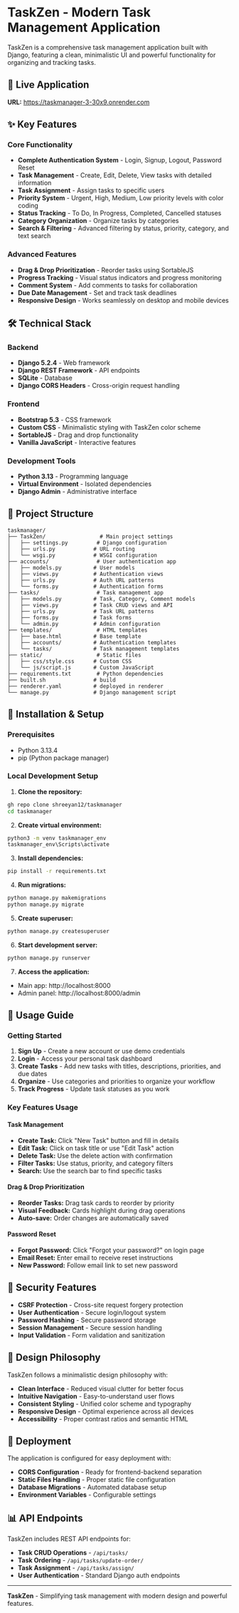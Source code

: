 # TaskZen - Modern Task Management Application

TaskZen is a comprehensive task management application built with Django, featuring a clean, minimalistic UI and powerful functionality for organizing and tracking tasks.

## 🚀 Live Application
**URL:** https://taskmanager-3-30x9.onrender.com

## ✨ Key Features

### Core Functionality
- **Complete Authentication System** - Login, Signup, Logout, Password Reset
- **Task Management** - Create, Edit, Delete, View tasks with detailed information
- **Task Assignment** - Assign tasks to specific users
- **Priority System** - Urgent, High, Medium, Low priority levels with color coding
- **Status Tracking** - To Do, In Progress, Completed, Cancelled statuses
- **Category Organization** - Organize tasks by categories
- **Search & Filtering** - Advanced filtering by status, priority, category, and text search

### Advanced Features
- **Drag & Drop Prioritization** - Reorder tasks using SortableJS
- **Progress Tracking** - Visual status indicators and progress monitoring
- **Comment System** - Add comments to tasks for collaboration
- **Due Date Management** - Set and track task deadlines
- **Responsive Design** - Works seamlessly on desktop and mobile devices

## 🛠️ Technical Stack

### Backend
- **Django 5.2.4** - Web framework
- **Django REST Framework** - API endpoints
- **SQLite** - Database
- **Django CORS Headers** - Cross-origin request handling

### Frontend
- **Bootstrap 5.3** - CSS framework
- **Custom CSS** - Minimalistic styling with TaskZen color scheme
- **SortableJS** - Drag and drop functionality
- **Vanilla JavaScript** - Interactive features

### Development Tools
- **Python 3.13** - Programming language
- **Virtual Environment** - Isolated dependencies
- **Django Admin** - Administrative interface

## 📁 Project Structure

```
taskmanager/
├── TaskZen/                 # Main project settings
│   ├── settings.py         # Django configuration
│   ├── urls.py            # URL routing
│   └── wsgi.py            # WSGI configuration
├── accounts/               # User authentication app
│   ├── models.py          # User models
│   ├── views.py           # Authentication views
│   ├── urls.py            # Auth URL patterns
│   └── forms.py           # Authentication forms
├── tasks/                  # Task management app
│   ├── models.py          # Task, Category, Comment models
│   ├── views.py           # Task CRUD views and API
│   ├── urls.py            # Task URL patterns
│   ├── forms.py           # Task forms
│   └── admin.py           # Admin configuration
├── templates/              # HTML templates
│   ├── base.html          # Base template
│   ├── accounts/          # Authentication templates
│   └── tasks/             # Task management templates
├── static/                 # Static files
│   ├── css/style.css      # Custom CSS
│   └── js/script.js       # Custom JavaScript
├── requirements.txt        # Python dependencies
├── built.sh               # build 
├── renderer.yaml          # deployed in renderer
└── manage.py              # Django management script
```

## 🔧 Installation & Setup

### Prerequisites
- Python 3.13.4
- pip (Python package manager)

### Local Development Setup

1. **Clone the repository:**
```bash
gh repo clone shreeyan12/taskmanager
cd taskmanager
```

2. **Create virtual environment:**
```bash
python3 -m venv taskmanager_env
taskmanager_env\Scripts\activate
```

3. **Install dependencies:**
```bash
pip install -r requirements.txt
```

4. **Run migrations:**
```bash
python manage.py makemigrations
python manage.py migrate
```

5. **Create superuser:**
```bash
python manage.py createsuperuser
```

6. **Start development server:**
```bash
python manage.py runserver
```

7. **Access the application:**
- Main app: http://localhost:8000
- Admin panel: http://localhost:8000/admin

## 📱 Usage Guide

### Getting Started
1. **Sign Up** - Create a new account or use demo credentials
2. **Login** - Access your personal task dashboard
3. **Create Tasks** - Add new tasks with titles, descriptions, priorities, and due dates
4. **Organize** - Use categories and priorities to organize your workflow
5. **Track Progress** - Update task statuses as you work

### Key Features Usage

#### Task Management
- **Create Task:** Click "New Task" button and fill in details
- **Edit Task:** Click on task title or use "Edit Task" action
- **Delete Task:** Use the delete action with confirmation
- **Filter Tasks:** Use status, priority, and category filters
- **Search:** Use the search bar to find specific tasks

#### Drag & Drop Prioritization
- **Reorder Tasks:** Drag task cards to reorder by priority
- **Visual Feedback:** Cards highlight during drag operations
- **Auto-save:** Order changes are automatically saved

#### Password Reset
- **Forgot Password:** Click "Forgot your password?" on login page
- **Email Reset:** Enter email to receive reset instructions
- **New Password:** Follow email link to set new password

## 🔐 Security Features

- **CSRF Protection** - Cross-site request forgery protection
- **User Authentication** - Secure login/logout system
- **Password Hashing** - Secure password storage
- **Session Management** - Secure session handling
- **Input Validation** - Form validation and sanitization

## 🎨 Design Philosophy

TaskZen follows a minimalistic design philosophy with:
- **Clean Interface** - Reduced visual clutter for better focus
- **Intuitive Navigation** - Easy-to-understand user flows
- **Consistent Styling** - Unified color scheme and typography
- **Responsive Design** - Optimal experience across all devices
- **Accessibility** - Proper contrast ratios and semantic HTML

## 🚀 Deployment

The application is configured for easy deployment with:
- **CORS Configuration** - Ready for frontend-backend separation
- **Static Files Handling** - Proper static file configuration
- **Database Migrations** - Automated database setup
- **Environment Variables** - Configurable settings

## 📊 API Endpoints

TaskZen includes REST API endpoints for:
- **Task CRUD Operations** - `/api/tasks/`
- **Task Ordering** - `/api/tasks/update-order/`
- **Task Assignment** - `/api/tasks/assign/`
- **User Authentication** - Standard Django auth endpoints
---

**TaskZen** - Simplifying task management with modern design and powerful features.

